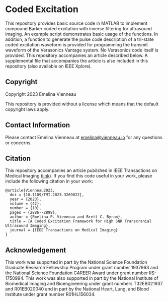 # Coded Excitation
This repository provides basic source code in MATLAB to implement compound Barker coded excitation with inverse 
filtering for ultrasound imaging. An example script demonstrates basic usage of the functions. In addition, a function 
to generate the pulse code description of a tri-state coded excitation waveform is provided for programming the 
transmit waveform of the Verasonics Vantage system. No Verasonics code itself is provided. This repository accompanies 
an article described below. A supplemental file that accompanies the article is also included in this repository (also available on IEEE Xplore). 

## Copyright 
Copyright 2023 Emelina Vienneau

This repository is provided without a license which means that the default copyright laws apply. 

## Contact Information
Please contact Emelina Vienneau at emelina@vienneau.io for any questions or concerns.

## Citation
This repository accompanies an article pubilshed in IEEE Transactions on Medical Imaging 
([link](https://ieeexplore.ieee.org/document/10105935)). If you find this code useful in your work, please include the 
following citation in your work: 

```
@article{Vienneau2023,
  doi = {10.1109/TMI.2023.3269022},
  year = {2023},
  volume = {42},
  number = {10},
  pages = {2886--2898},
  author = {Emelina P. Vienneau and Brett C. Byram},
  title = {A Coded Excitation Framework for High SNR Transcranial Ultrasound Imaging},
  journal = {IEEE Transactions on Medical Imaging}
}
```

## Acknowledgement
This work was supported in part by the National Science Foundation Graduate Research Fellowship Program under 
grant number 1937963 and the National Science Foundation CAREER Award under grant number IIS-1750994. This work was also 
supported in part by the National Institute of Biomedical Imaging and Bioengineering under grant numbers T32EB021937 and 
R01EB020040 and in part by the National Heart, Lung, and Blood Institute under grant number R01HL156034.
